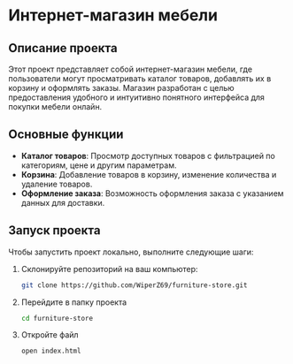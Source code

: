 # Интернет-магазин мебели

## Описание проекта
Этот проект представляет собой интернет-магазин мебели, где пользователи могут просматривать каталог товаров, добавлять их в корзину и оформлять заказы. Магазин разработан с целью предоставления удобного и интуитивно понятного интерфейса для покупки мебели онлайн.

## Основные функции
- **Каталог товаров**: Просмотр доступных товаров с фильтрацией по категориям, цене и другим параметрам.
- **Корзина**: Добавление товаров в корзину, изменение количества и удаление товаров.
- **Оформление заказа**: Возможность оформления заказа с указанием данных для доставки.
## Запуск проекта
Чтобы запустить проект локально, выполните следующие шаги:

1. Склонируйте репозиторий на ваш компьютер:
   ```bash
   git clone https://github.com/WiperZ69/furniture-store.git
2. Перейдите в папку проекта
   ```bash
   cd furniture-store
3. Откройте файл
   ```bash
   open index.html
